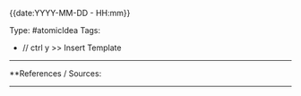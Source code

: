 {{date:YYYY-MM-DD - HH:mm}}

Type: #atomicIdea 
Tags: 

- // ctrl y >> Insert Template
---
**References  / Sources:

---
